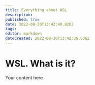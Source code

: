 ```yaml
---
title: Everything about WSL
description: 
published: true
date: 2022-08-30T13:42:40.820Z
tags: 
editor: markdown
dateCreated: 2022-08-30T13:42:36.636Z
---
```


# WSL. What is it?
Your content here